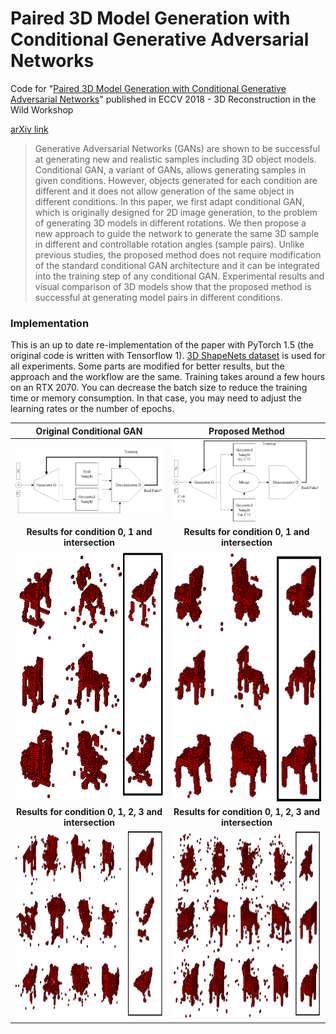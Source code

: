 # Paired 3D Model Generation with Conditional Generative Adversarial Networks
Code for "[Paired 3D Model Generation with Conditional Generative Adversarial Networks](https://arxiv.org/abs/1808.03082)" published in ECCV 2018 - 3D Reconstruction in the Wild Workshop

[arXiv link](https://arxiv.org/abs/1808.03082)
> Generative Adversarial Networks (GANs) are shown to be successful at generating new and realistic samples including 3D object models. Conditional GAN, a variant of GANs, allows generating samples in given conditions. However, objects generated for each condition are different and it does not allow generation of the same object in different conditions. In this paper, we first adapt conditional GAN, which is originally designed for 2D image generation, to the problem of generating 3D models in different rotations. We then propose a new approach to guide the network to generate the same 3D sample in different and controllable rotation angles (sample pairs). Unlike previous studies, the proposed method does not require modification of the standard conditional GAN architecture and it can be integrated into the training step of any conditional GAN. Experimental results and visual comparison of 3D models show that the proposed method is successful at generating model pairs in different conditions.
### Implementation
This is an up to date re-implementation of the paper with PyTorch 1.5 (the original code is written with Tensorflow 1). [3D ShapeNets dataset](http://3dshapenets.cs.princeton.edu/) is used for all experiments. Some parts are modified for better results, but the approach and the workflow are the same. Training takes around a few hours on an RTX 2070. You can decrease the batch size to reduce the training time or memory consumption. In that case, you may need to adjust the learning rates or the number of epochs.

 
| Original Conditional GAN | Proposed Method |
|:---:|:---:|
| <img src="./figures/CGAN.png" width=500 > | <img src="./figures/method.png" width=500 > |
| **Results for condition 0, 1 and intersection** | **Results for condition 0, 1 and intersection** |
| <img src="./figures/chair2_a.png" height=400 > | <img src="./figures/chair2_b.png" height=400 > |
| **Results for condition 0, 1, 2, 3 and intersection** | **Results for condition 0, 1, 2, 3 and intersection** |
| <img src="./figures/chair4_a.png" height=300 > | <img src="./figures/chair4_b.png" height=300 > |
